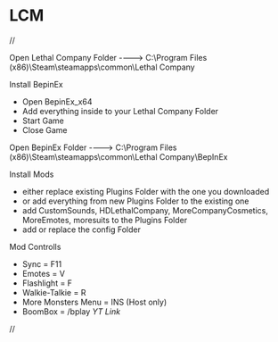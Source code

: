 # LCM


//

Open Lethal Company Folder
---->  C:\Program Files (x86)\Steam\steamapps\common\Lethal Company

Install BepinEx
- Open BepinEx_x64
- Add everything inside to your Lethal Company Folder
- Start Game
- Close Game

Open BepinEx Folder
---->  C:\Program Files (x86)\Steam\steamapps\common\Lethal Company\BepInEx

Install Mods
- either replace existing Plugins Folder with the one you downloaded
- or add everything from new Plugins Folder to the existing one
- add CustomSounds, HDLethalCompany, MoreCompanyCosmetics, MoreEmotes, moresuits to the Plugins Folder
- add or replace the config Folder

Mod Controlls
- Sync = F11
- Emotes = V
- Flashlight = F
- Walkie-Talkie = R
- More Monsters Menu = INS (Host only)
- BoomBox = /bplay *YT Link*

//
